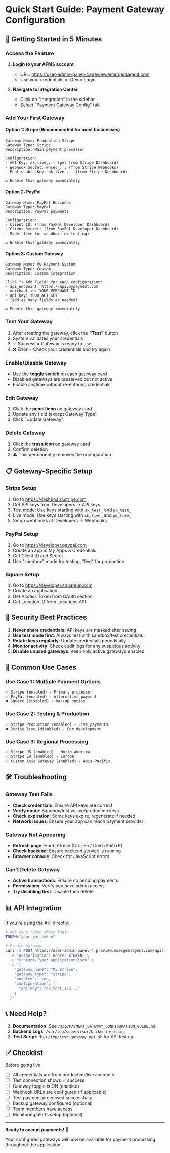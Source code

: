# Quick Start Guide: Payment Gateway Configuration

## 🚀 Getting Started in 5 Minutes

### Access the Feature

1. **Login to your AFMS account**
   - URL: https://user-admin-panel-4.preview.emergentagent.com
   - Use your credentials or Demo Login

2. **Navigate to Integration Center**
   - Click on "Integration" in the sidebar
   - Select "Payment Gateway Config" tab

### Add Your First Gateway

#### Option 1: Stripe (Recommended for most businesses)

```
Gateway Name: Production Stripe
Gateway Type: Stripe
Description: Main payment processor

Configuration:
- API Key: sk_live_... (get from Stripe Dashboard)
- Webhook Secret: whsec_... (from Stripe Webhooks)
- Publishable Key: pk_live_... (from Stripe Dashboard)

☑️ Enable this gateway immediately
```

#### Option 2: PayPal

```
Gateway Name: PayPal Business
Gateway Type: PayPal
Description: PayPal payments

Configuration:
- Client ID: (from PayPal Developer Dashboard)
- Client Secret: (from PayPal Developer Dashboard)
- Mode: live (or sandbox for testing)

☑️ Enable this gateway immediately
```

#### Option 3: Custom Gateway

```
Gateway Name: My Payment System
Gateway Type: Custom
Description: Custom integration

Click "+ Add Field" for each configuration:
- api_endpoint: https://api.mypayment.com
- merchant_id: YOUR_MERCHANT_ID
- api_key: YOUR_API_KEY
- (add as many fields as needed)

☑️ Enable this gateway immediately
```

### Test Your Gateway

1. After creating the gateway, click the **"Test"** button
2. System validates your credentials
3. ✅ Success = Gateway is ready to use
4. ❌ Error = Check your credentials and try again

### Enable/Disable Gateway

- Use the **toggle switch** on each gateway card
- Disabled gateways are preserved but not active
- Enable anytime without re-entering credentials

### Edit Gateway

1. Click the **pencil icon** on gateway card
2. Update any field (except Gateway Type)
3. Click "Update Gateway"

### Delete Gateway

1. Click the **trash icon** on gateway card
2. Confirm deletion
3. ⚠️ This permanently removes the configuration

## 📋 Gateway-Specific Setup

### Stripe Setup
1. Go to https://dashboard.stripe.com
2. Get API keys from Developers → API keys
3. Test mode: Use keys starting with `sk_test_` and `pk_test_`
4. Live mode: Use keys starting with `sk_live_` and `pk_live_`
5. Setup webhooks at Developers → Webhooks

### PayPal Setup
1. Go to https://developer.paypal.com
2. Create an app in My Apps & Credentials
3. Get Client ID and Secret
4. Use "sandbox" mode for testing, "live" for production

### Square Setup
1. Go to https://developer.squareup.com
2. Create an application
3. Get Access Token from OAuth section
4. Get Location ID from Locations API

## 🔐 Security Best Practices

1. **Never share credentials**: API keys are masked after saving
2. **Use test mode first**: Always test with sandbox/test credentials
3. **Rotate keys regularly**: Update credentials periodically
4. **Monitor activity**: Check audit logs for any suspicious activity
5. **Disable unused gateways**: Keep only active gateways enabled

## 🎯 Common Use Cases

### Use Case 1: Multiple Payment Options
```
✅ Stripe (enabled) - Primary processor
✅ PayPal (enabled) - Alternative payment
❌ Square (disabled) - Backup option
```

### Use Case 2: Testing & Production
```
✅ Stripe Production (enabled) - Live payments
❌ Stripe Test (disabled) - For development
```

### Use Case 3: Regional Processing
```
✅ Stripe US (enabled) - North America
✅ Stripe EU (enabled) - Europe
✅ Custom Asia Gateway (enabled) - Asia-Pacific
```

## 🛠️ Troubleshooting

### Gateway Test Fails
- **Check credentials**: Ensure API keys are correct
- **Verify mode**: Sandbox/test vs live/production keys
- **Check expiration**: Some keys expire, regenerate if needed
- **Network issues**: Ensure your app can reach payment provider

### Gateway Not Appearing
- **Refresh page**: Hard refresh (Ctrl+F5 / Cmd+Shift+R)
- **Check backend**: Ensure backend service is running
- **Browser console**: Check for JavaScript errors

### Can't Delete Gateway
- **Active transactions**: Ensure no pending payments
- **Permissions**: Verify you have admin access
- **Try disabling first**: Disable then delete

## 📊 API Integration

If you're using the API directly:

```bash
# Get your token after login
TOKEN="your_jwt_token"

# Create gateway
curl -X POST https://user-admin-panel-4.preview.emergentagent.com/api/integrations/payment/gateways \
  -H "Authorization: Bearer $TOKEN" \
  -H "Content-Type: application/json" \
  -d '{
    "gateway_name": "My Stripe",
    "gateway_type": "stripe",
    "enabled": true,
    "configuration": {
      "api_key": "sk_test_123..."
    }
  }'
```

## 📞 Need Help?

1. **Documentation**: See `/app/PAYMENT_GATEWAY_CONFIGURATION_GUIDE.md`
2. **Backend Logs**: `/var/log/supervisor/backend.err.log`
3. **Test Script**: Run `/tmp/test_gateway_api.sh` for API testing

## ✅ Checklist

Before going live:
- [ ] All credentials are from production/live accounts
- [ ] Test connection shows ✅ success
- [ ] Gateway toggle is ON (enabled)
- [ ] Webhook URLs are configured (if applicable)
- [ ] Test payment processed successfully
- [ ] Backup gateway configured (optional)
- [ ] Team members have access
- [ ] Monitoring/alerts setup (optional)

---

**Ready to accept payments!** 🎉

Your configured gateways will now be available for payment processing throughout the application.
